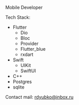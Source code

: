 Mobile Developer

Tech Stack:
- Flutter
  - Dio
  - Bloc
  - Provider
  - Flutter_blue
  - rxdart
- Swift
  - UIKit
  - SwiftUI
- C++
- Postgres
- sqlite

Contact mail: rdyubko@inbox.ru

<!---
Z1mcot/Z1mcot is a ✨ special ✨ repository because its `README.md` (this file) appears on your GitHub profile.
You can click the Preview link to take a look at your changes.
--->
